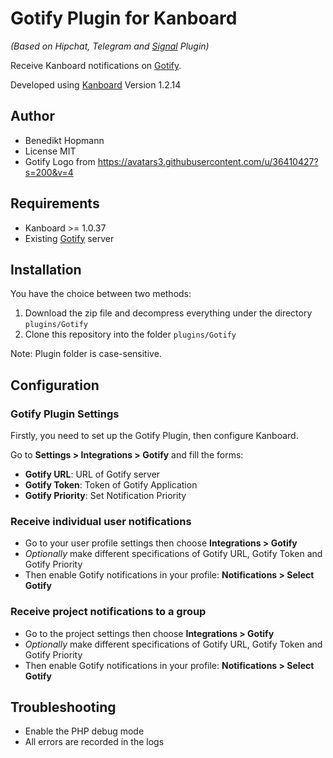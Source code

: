Gotify Plugin for Kanboard
===========================
*(Based on Hipchat, Telegram and [Signal](https://github.com/stratmaster/kanboard-plugin-signal) Plugin)*

Receive Kanboard notifications on [Gotify](https://gotify.net/).

Developed using [Kanboard](https://kanboard.org) Version 1.2.14

Author
------

- Benedikt Hopmann
- License MIT
- Gotify Logo from https://avatars3.githubusercontent.com/u/36410427?s=200&v=4

Requirements
------------

- Kanboard >= 1.0.37
- Existing [Gotify](https://github.com/gotify/server) server

Installation
------------

You have the choice between two methods:

1. Download the zip file and decompress everything under the directory `plugins/Gotify`
2. Clone this repository into the folder `plugins/Gotify`

Note: Plugin folder is case-sensitive.

Configuration
-------------

### Gotify Plugin Settings

Firstly, you need to set up the Gotify Plugin, then configure Kanboard.

Go to **Settings > Integrations > Gotify** and fill the forms:

- **Gotify URL**: URL of Gotify server
- **Gotify Token**: Token of Gotify Application
- **Gotify Priority**: Set Notification Priority

### Receive individual user notifications

- Go to your user profile settings then choose **Integrations > Gotify**
- *Optionally* make different specifications of Gotify URL, Gotify Token and Gotify Priority
- Then enable Gotify notifications in your profile: **Notifications > Select Gotify**

### Receive project notifications to a group

- Go to the project settings then choose **Integrations > Gotify**
- *Optionally* make different specifications of Gotify URL, Gotify Token and Gotify Priority
- Then enable Gotify notifications in your profile: **Notifications > Select Gotify**

Troubleshooting
---------------

- Enable the PHP debug mode
- All errors are recorded in the logs
